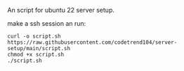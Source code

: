 An script for ubuntu 22 server setup.

make a ssh session an run:  
```
curl -o script.sh https://raw.githubusercontent.com/codetrend104/server-setup/main/script.sh
chmod +x script.sh
./script.sh
```